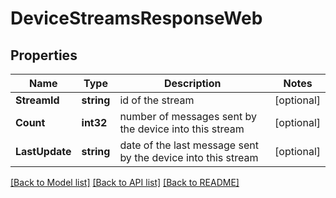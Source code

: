 # DeviceStreamsResponseWeb

## Properties

Name | Type | Description | Notes
------------ | ------------- | ------------- | -------------
**StreamId** | **string** | id of the stream | [optional] 
**Count** | **int32** | number of messages sent by the device into this stream | [optional] 
**LastUpdate** | **string** | date of the last message sent by the device into this stream | [optional] 

[[Back to Model list]](../README.md#documentation-for-models) [[Back to API list]](../README.md#documentation-for-api-endpoints) [[Back to README]](../README.md)


